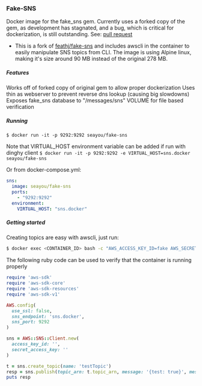 ### Fake-SNS
Docker image for the fake_sns gem. Currently uses a forked copy of the gem, as development has stagnated, and a bug, which is critical for dockerization, is still outstanding. See: [pull request](https://github.com/yourkarma/fake_sns/pull/5)

* This is a fork of [feathj/fake-sns](https://hub.docker.com/r/feathj/fake-sns/) and includes awscli in the container to easily manipulate SNS topics from CLI.
  The image is using Alpine linux, making it's size around 90 MB instead of the original 278 MB.

##### Features
Works off of forked copy of original gem to allow proper dockerization
Uses thin as webserver to prevent reverse dns lookup (causing big slowdowns)
Exposes fake_sns database to "/messages/sns" VOLUME for file based verification

##### Running
`$ docker run -it -p 9292:9292 seayou/fake-sns`

Note that VIRTUAL_HOST environment variable can be added if run with dinghy client
`$ docker run -it -p 9292:9292 -e VIRTUAL_HOST=sns.docker seayou/fake-sns`

Or from docker-compose.yml:

```yaml
sns:
  image: seayou/fake-sns
  ports:
    - "9292:9292"
  environment:
    VIRTUAL_HOST: "sns.docker"
```

##### Getting started

Creating topics are easy with awscli, just run:

```sh
$ docker exec <CONTAINER_ID> bash -c "AWS_ACCESS_KEY_ID=fake AWS_SECRET_ACCESS_KEY=fake AWS_DEFAULT_REGION=fake aws --endpoint-url http://localhost:9292 sns create-topic --output text --name <TOPIC_NAME>"
```

The following ruby code can be used to verify that the container is running properly

```ruby
require 'aws-sdk'
require 'aws-sdk-core'
require 'aws-sdk-resources'
require 'aws-sdk-v1'

AWS.config(
  use_ssl: false,
  sns_endpoint: 'sns.docker',
  sns_port: 9292
)

sns = AWS::SNS::Client.new(
  access_key_id: '',
  secret_access_key: ''
)

t = sns.create_topic(name: 'testTopic')
resp = sns.publish(topic_arn: t.topic_arn, message: '{test: true}', message_structure: 'json')
puts resp
```
